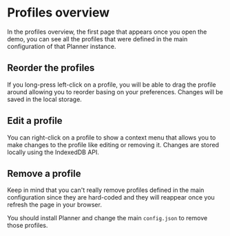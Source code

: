 # Profiles overview

In the profiles overview, the first page that appears once you open the demo,
you can see all the profiles that were defined in the main configuration of that Planner instance.

## Reorder the profiles

If you long-press left-click on a profile, you will be able to drag the profile around
allowing you to reorder basing on your preferences. Changes will be saved in the local storage.

## Edit a profile

You can right-click on a profile to show a context menu that allows you to
make changes to the profile like editing or removing it. Changes are stored locally using the IndexedDB API.

## Remove a profile
Keep in mind that you can't really remove profiles defined in the main configuration
since they are hard-coded and they will reappear once you refresh the page in your browser.

You should install Planner and change the main `config.json` to remove those profiles.